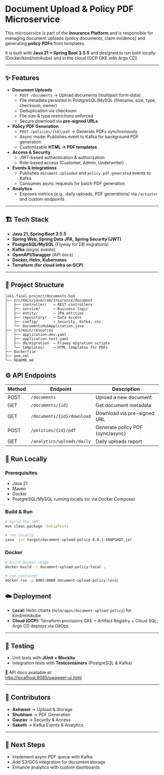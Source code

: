 # Document Upload & Policy PDF Microservice

This microservice is part of the **Insurance Platform** and is responsible for managing document uploads (policy documents, claim evidence) and generating **policy PDFs** from templates.

It is built with **Java 21 + Spring Boot 3.5.5** and designed to run both locally (Docker/kind/minikube) and in the cloud (GCP GKE with Argo CD).

---

## ✨ Features
- **Document Uploads**
    - `POST /documents` → Upload documents (multipart form-data)
    - File metadata persisted in PostgreSQL/MySQL (filename, size, type, checksum, owner)
    - Deduplication via checksum
    - File size & type restrictions enforced
    - Secure download via **pre-signed URLs**
- **Policy PDF Generation**
    - `POST /policies/{id}/pdf` → Generate PDFs synchronously
    - Async mode: Publishes event to Kafka for background PDF generation
    - Customizable **HTML → PDF templates**
- **Access & Security**
    - JWT-based authentication & authorization
    - Role-based access (Customer, Admin, Underwriter)
- **Events & Integrations**
    - Publishes `document.uploaded` and `policy.pdf.generated` events to Kafka
    - Consumes async requests for batch PDF generation
- **Analytics**
    - Exposes metrics (e.g., daily uploads, PDF generations) via `/actuator` and custom endpoints

---

## 🏗️ Tech Stack
- **Java 21, Spring Boot 3.5.5**
- **Spring Web, Spring Data JPA, Spring Security (JWT)**
- **PostgreSQL/MySQL** (Flyway for DB migrations)
- **Kafka** (async events)
- **OpenAPI/Swagger** (API docs)
- **Docker, Helm, Kubernetes**
- **Terraform (for cloud infra on GCP)**

---

## 📂 Project Structure
```plaintext
loki-final-project/documents-hub
├── src/main/java/com/insurance/document
│   ├── controller/   → REST controllers
│   ├── service/      → Business logic
│   ├── entity/       → JPA entities
│   ├── repository/   → Data access
│   ├── config/       → Security, Kafka, etc.
│   └── DocumentsHubApplication.java
├── src/main/resources
│   ├── application-dev.yaml
│   ├── application-test.yaml
│   ├── db/migration  → Flyway migration scripts
│   └── templates/    → HTML templates for PDFs
├── Dockerfile
├── pom.xml
└── README.md
```


## ⚙️ API Endpoints

| Method | Endpoint                  | Description                       |
|--------|---------------------------|-----------------------------------|
| POST   | `/documents`              | Upload a new document             |
| GET    | `/documents/{id}`         | Get document metadata             |
| GET    | `/documents/{id}/download`| Download via pre-signed URL       |
| POST   | `/policies/{id}/pdf`      | Generate policy PDF (sync/async)  |
| GET    | `/analytics/uploads/daily`| Daily uploads report              |



## 🚀 Run Locally

### Prerequisites
- Java 21
- Maven
- Docker
- PostgreSQL/MySQL running locally (or via Docker Compose)

### Build & Run
```bash
# build the JAR
mvn clean package -DskipTests

# run locally
java -jar target/document-upload-policy-0.0.1-SNAPSHOT.jar
```

### Docker
```bash
# build Docker image
docker build -t document-upload-policy:local .

# run container
docker run -p 8085:8080 document-upload-policy:local
```

## ☁️ Deployment

- **Local:** Helm charts (`helm/apps/document-upload-policy`) for kind/minikube
- **Cloud (GCP):** Terraform provisions GKE + Artifact Registry + Cloud SQL; Argo CD deploys via GitOps

---

## 🧪 Testing

- Unit tests with **JUnit + Mockito**
- Integration tests with **Testcontainers** (PostgreSQL & Kafka)

📖 API docs available at:  
[http://localhost:8085/swagger-ui.html](http://localhost:8085/swagger-ui.html)

---

## 👥 Contributors

- **Ashwani** → Upload & Storage
- **Shubham** → PDF Generation
- **Gaurav** → Security & Access
- **Saketh** → Kafka Events & Analytics

---

## 📌 Next Steps

- Implement async PDF queue with Kafka
- Add S3/GCS integration for document storage
- Enhance analytics with custom dashboards  
